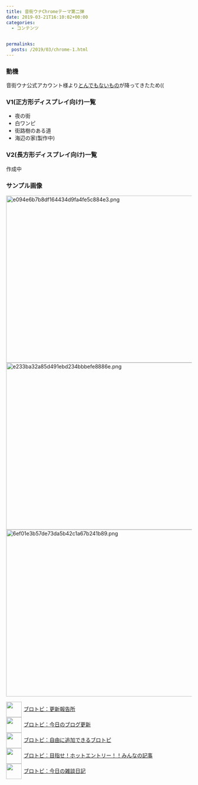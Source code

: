 ```yaml
---
title: 音街ウナChromeテーマ第二弾
date: 2019-03-21T16:10:02+00:00
categories:
  - コンテンツ

  
permalinks:
  posts: /2019/03/chrome-1.html
---
```

### 動機

音街ウナ公式アカウント様より<a href="https://twitter.com/otomachiuna/status/1106864120408637440" target="_blank" rel="noopener noreferrer">とんでもないもの</a>が降ってきたため((

### V1(正方形ディスプレイ向け)一覧

  * 夜の街
  * 白ワンピ
  * 街路樹のある道
  * 海辺の家(製作中)

### V2(長方形ディスプレイ向け)一覧

作成中

### サンプル画像

[<img alt="e094e6b7b8df164434d9fa4fe5c884e3.png" src="/assets_c/2019/03/e094e6b7b8df164434d9fa4fe5c884e3-thumb-567xauto-91.png" width="567" height="453" class="mt-image-none" />][1][<img alt="e233ba32a85d491ebd234bbbefe8886e.png" src="/assets_c/2019/03/e233ba32a85d491ebd234bbbefe8886e-thumb-567xauto-90.png" width="567" height="453" class="mt-image-none" />][2][<img alt="6ef01e3b57de73da5b42c1a67b241b89.png" src="/assets_c/2019/03/6ef01e3b57de73da5b42c1a67b241b89-thumb-567xauto-89.png" width="567" height="453" class="mt-image-none" />][3]</p> 

<p style="text-align: left;">
  <a href="https://blogcircle.jp/commu/1911/topic/1"><img src="https://blogcircle.jp/thumb/commu/1911/1" style="width: 3em !important; height: 3em !important; vertical-align: middle; margin-right: .4em;" />ブロトピ：更新報告所</a><br /> <a href="https://blogcircle.jp/commu/414/topic/3"><img src="https://blogcircle.jp/thumb/commu/414/2" style="width: 3em !important; height: 3em !important; vertical-align: middle; margin-right: .4em;" />ブロトピ：今日のブログ更新</a> <br /> <a href="https://blogcircle.jp/commu/583/topic/6"><img src="https://blogcircle.jp/thumb/commu/583/3" style="width: 3em !important; height: 3em !important; vertical-align: middle; margin-right: .4em;" />ブロトピ：自由に追加できるブロトピ</a> <br /> <a href="https://blogcircle.jp/commu/1097/topic/1"><img src="https://blogcircle.jp/thumb/commu/1097/6" style="width: 3em !important; height: 3em !important; vertical-align: middle; margin-right: .4em;" />ブロトピ：目指せ！ホットエントリー！！みんなの記事</a> <br /> <a href="https://blogcircle.jp/commu/29/topic/1"><img src="https://blogcircle.jp/thumb/commu/29/2" style="width: 3em !important; height: 3em !important; vertical-align: middle; margin-right: .4em;" />ブロトピ：今日の雑談日記</a>
</p>

 [1]: /image/e094e6b7b8df164434d9fa4fe5c884e3.png
 [2]: /image/e233ba32a85d491ebd234bbbefe8886e.png
 [3]: /image/6ef01e3b57de73da5b42c1a67b241b89.png